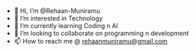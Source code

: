 - 👋 Hi, I’m @Rehaan-Muniramu
- 👀 I’m interested in Technology
- 🌱 I’m currently learning Coding n AI
- 💞️ I’m looking to collaborate on programming n development
- 📫 How to reach me @ rehaanmuniramu@gmail.com

<!---
Rehaan-Muniramu/Rehaan-Muniramu is a ✨ special ✨ repository because its `README.md` (this file) appears on your GitHub profile.
You can click the Preview link to take a look at your changes.
--->
